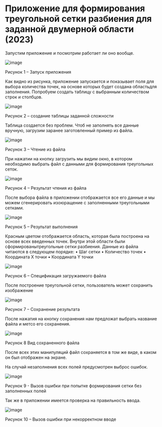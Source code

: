 # Приложение для формирования треугольной сетки разбиения для заданной двумерной области (2023)

Запустим приложение и посмотрим работает ли оно вообще.
 
 ![image](https://github.com/Evgescha/Course-work---application-for-forming-a-triangular-partition-grid-for-a-given-two-dimensional-area/assets/38140129/19c0a68b-cb90-48a3-84e9-d533eb85053b)

Рисунок 1 – Запуск приложения

Как видно из рисунка, приложение запускается и показывает поля для выбора количества точек, на основе которых будет создана областьдля заполнения.  Попробуем создать таблицу с выбранным количеством строк и столбцов.
 
 ![image](https://github.com/Evgescha/Course-work---application-for-forming-a-triangular-partition-grid-for-a-given-two-dimensional-area/assets/38140129/91edf80c-caec-4d5b-af88-3b4c90f2f56a)

Рисунок 2 – создание таблицы заданной сложности

Таблица создается без проблем. Чтоб не заполнять все данные вручную, загрузим заранее заготовленный пример из файла.

 ![image](https://github.com/Evgescha/Course-work---application-for-forming-a-triangular-partition-grid-for-a-given-two-dimensional-area/assets/38140129/c7b453ce-6310-4e2c-9880-140f793cd901)

Рисунок 3 – Чтение из файла

При нажатии на кнопку загрузить мы видим окно, в котором необходимо выбрать файл с данными для формирования треугольных сеток.

 ![image](https://github.com/Evgescha/Course-work---application-for-forming-a-triangular-partition-grid-for-a-given-two-dimensional-area/assets/38140129/7a8212bb-d1ff-4ef3-8eb1-d64698ded167)

Рисунок 4 – Результат чтения из файла 

После выбора файла в приложении отображается все его данные и мы можем сгенерировать изоюращение с заполненными треугольными сетками.

![image](https://github.com/Evgescha/Course-work---application-for-forming-a-triangular-partition-grid-for-a-given-two-dimensional-area/assets/38140129/09c32e6c-8071-4cc2-af7d-33b141b92928)
 
Рисунок 5 – Результат выполнения

Красным цветом отображается область, которая была построена на основе всех введенных точек. Внутри этой области были сформированытреугольные сетки разбиения.
Данные из файла читаются в следующем порядке:
•	Шаг сетки
•	Количество точек
•	Координата Х точки
•	Координата Y точки

 ![image](https://github.com/Evgescha/Course-work---application-for-forming-a-triangular-partition-grid-for-a-given-two-dimensional-area/assets/38140129/7f73f13c-d4e3-42ef-8b87-6592a6789e71)

Рисунок 6 – Спецификация загружаемого файла

После построение треугольной сетки, пользователь может сохранить изображение
 
 ![image](https://github.com/Evgescha/Course-work---application-for-forming-a-triangular-partition-grid-for-a-given-two-dimensional-area/assets/38140129/a9547ad3-1b19-4938-9d5e-d64bc0be64d1)

Рисунок 7 – Сохранение результата

После нажатия на кнопку сохранения нам предложат выбрать название файла и метсо его сохранения.

 ![image](https://github.com/Evgescha/Course-work---application-for-forming-a-triangular-partition-grid-for-a-given-two-dimensional-area/assets/38140129/bd806abf-80b3-4905-a0e1-0eaf3f51c4df)

Рисунок 8  Вид сохраненного файла

После всех этих манипуляций файл сохраняется в том же виде, в каком он был отображен на экране.

На случай незаполнения всех полей предусмотрен выброс ошибок.

 ![image](https://github.com/Evgescha/Course-work---application-for-forming-a-triangular-partition-grid-for-a-given-two-dimensional-area/assets/38140129/8ce4a185-6cbe-4048-abd6-20ce6cd722c3)

Рисунок 9 - Вызов ошибки при попытке формирования сетки без заполненных полей

Так же в приложении имеется проверка на правильность ввода.

 ![image](https://github.com/Evgescha/Course-work---application-for-forming-a-triangular-partition-grid-for-a-given-two-dimensional-area/assets/38140129/5e57e6a5-d397-4f16-85e8-a1fb437d85b5)

Рисунок 10 – Вызов ошибки при некорректном вводе




